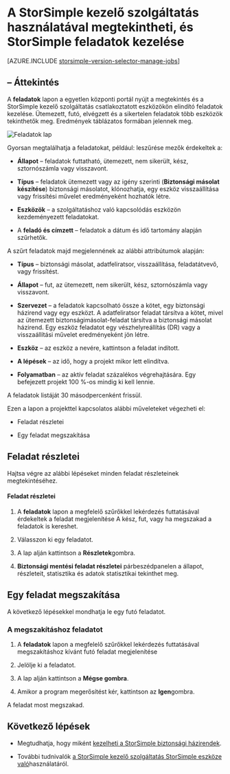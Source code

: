 <properties 
   pageTitle="Megtekintheti és kezelheti a feladatokat StorSimple |} Microsoft Azure"
   description="A StorSimple kezelő szolgáltatás feladatok lap és a legutóbbi, a jelenlegi és az ütemezett biztonsági feladatok követéséhez használatához ismerteti."
   services="storsimple"
   documentationCenter="NA"
   authors="alkohli"
   manager="carmonm"
   editor=""/>
<tags 
   ms.service="storsimple"
   ms.devlang="NA"
   ms.topic="article"
   ms.tgt_pltfrm="NA"
   ms.workload="TBD"
   ms.date="08/17/2016"
   ms.author="alkohli" />

# <a name="use-the-storsimple-manager-service-to-view-and-manage-storsimple-jobs"></a>A StorSimple kezelő szolgáltatás használatával megtekintheti, és StorSimple feladatok kezelése

[AZURE.INCLUDE [storsimple-version-selector-manage-jobs](../../includes/storsimple-version-selector-manage-jobs.md)]

## <a name="overview"></a>– Áttekintés

A **feladatok** lapon a egyetlen központi portál nyújt a megtekintés és a StorSimple kezelő szolgáltatás csatlakoztatott eszközökön elindító feladatok kezelése. Ütemezett, futó, elvégzett és a sikertelen feladatok több eszközök tekinthetők meg. Eredmények táblázatos formában jelennek meg. 

![Feladatok lap](./media/storsimple-manage-jobs/HCS_JobsPage.png)

Gyorsan megtalálhatja a feladatokat, például: leszűrése mezők érdekeltek a:

- **Állapot** – feladatok futtatható, ütemezett, nem sikerült, kész, sztornószámla vagy visszavont.

- **Típus** – feladatok ütemezett vagy az igény szerinti (**Biztonsági másolat készítése**) biztonsági másolatot, klónozhatja, egy eszköz visszaállítása vagy frissítési művelet eredményeként hozhatók létre.

- **Eszközök** – a szolgáltatáshoz való kapcsolódás eszközön kezdeményezett feladatokat.

- A **feladó és címzett** – feladatok a dátum és idő tartomány alapján szűrhetők.

A szűrt feladatok majd megjelennének az alábbi attribútumok alapján:

- **Típus** – biztonsági másolat, adatfeliratsor, visszaállítása, feladatátvevő, vagy frissítést.

- **Állapot** – fut, az ütemezett, nem sikerült, kész, sztornószámla vagy visszavont.

- **Szervezet** – a feladatok kapcsolható össze a kötet, egy biztonsági házirend vagy egy eszközt. A adatfeliratsor feladat társítva a kötet, mivel az ütemezett biztonságimásolat-feladat társítva a biztonsági másolat házirend. Egy eszköz feladatot egy vészhelyreállítás (DR) vagy a visszaállítási művelet eredményeként jön létre.

- **Eszköz** – az eszköz a nevére, kattintson a feladat indított.

- **A lépések** – az idő, hogy a projekt mikor lett elindítva.

- **Folyamatban** – az aktív feladat százalékos végrehajtására. Egy befejezett projekt 100 %-os mindig ki kell lennie.

A feladatok listáját 30 másodpercenként frissül.

Ezen a lapon a projekttel kapcsolatos alábbi műveleteket végezheti el:

- Feladat részletei

- Egy feladat megszakítása

## <a name="view-job-details"></a>Feladat részletei

Hajtsa végre az alábbi lépéseket minden feladat részleteinek megtekintéséhez.

#### <a name="to-view-job-details"></a>Feladat részletei

1. A **feladatok** lapon a megfelelő szűrőkkel lekérdezés futtatásával érdekeltek a feladat megjelenítése A kész, fut, vagy ha megszakad a feladatok is kereshet.

2. Válasszon ki egy feladatot.

3. A lap alján kattintson a **Részletek**gombra.

4. **Biztonsági mentési feladat részletei** párbeszédpanelen a állapot, részleteit, statisztika és adatok statisztikai tekinthet meg.

## <a name="cancel-a-job"></a>Egy feladat megszakítása

A következő lépésekkel mondhatja le egy futó feladatot.

### <a name="to-cancel-a-job"></a>A megszakításhoz feladatot

1. A **feladatok** lapon a megfelelő szűrőkkel lekérdezés futtatásával megszakításhoz kívánt futó feladat megjelenítése

1. Jelölje ki a feladatot.

1. A lap alján kattintson a **Mégse gombra**.

1. Amikor a program megerősítést kér, kattintson az **Igen**gombra.

A feladat most megszakad.

## <a name="next-steps"></a>Következő lépések

- Megtudhatja, hogy miként [kezelheti a StorSimple biztonsági házirendek](storsimple-manage-backup-policies.md).

- További tudnivalók [a StorSimple kezelő szolgáltatás StorSimple eszköze való](storsimple-manager-service-administration.md)használatáról.

